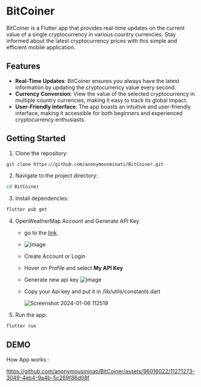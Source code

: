 
# BitCoiner

BitCoiner is a Flutter app that provides real-time updates on the current value of a single cryptocurrency in various country currencies. Stay informed about the latest cryptocurrency prices with this simple and efficient mobile application.



## Features

- __Real-Time Updates__: BitCoiner ensures you always have the latest information by updating the cryptocurrency value every second.
- __Currency Conversion__: View the value of the selected cryptocurrency in multiple country currencies, making it easy to track its global impact.
- __User-Friendly Interface__: The app boasts an intuitive and user-friendly interface, making it accessible for both beginners and experienced cryptocurrency enthusiasts.


## Getting Started

1. Clone the repository:

```bash
git clone https://github.com/anonymousminati/BitCoiner.git
```
2. Navigate to the project directory:

```bash
cd BitCoiner
```

3. Install dependencies:
```bash
flutter pub get

```
4. OpenWeatherMap Account and Generate API Key
    - go to the [link](https://www.coinapi.io/).
    - 
      ![image](https://github.com/anonymousminati/BitCoiner/assets/96016022/44859a00-a251-4daa-b6f1-8ba01fb1017c)

    - Create Account or Login
  
    - Hover on Profile and select __My API Key__
    - Generate new api key
          ![image](https://github.com/anonymousminati/BitCoiner/assets/96016022/0ff8c0e5-f834-4e91-ac84-c9c1535dd292)
    - Copy your Api key and put it in  /lib/utils/constants.dart
    
       ![Screenshot 2024-01-06 112519](https://github.com/anonymousminati/BitCoiner/assets/96016022/2f26c880-10ba-436b-8f6c-f15170642053)
      

5. Run the app:

```bash
flutter run

```

## DEMO

How App works :



https://github.com/anonymousminati/BitCoiner/assets/96016022/11271273-3049-4eb4-9a4b-5c269f86d08f

